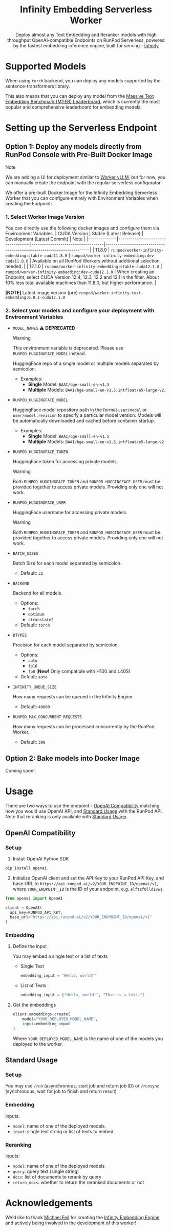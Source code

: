 <div align="center">

# Infinity Embedding Serverless Worker

Deploy almost any Text Embedding and Reranker models with high throughput OpenAI-compatible Endpoints on RunPod Serverless, powered by the fastest embedding inference engine, built for serving - [Infinity](https://github.com/michaelfeil/infinity)


</div>

# Supported Models
When using `torch` backend, you can deploy any models supported by the sentence-transformers library.

This also means that you can deploy any model from the [Massive Text Embedding Benchmark (MTEB) Leaderboard](https://huggingface.co/spaces/mteb/leaderboard), which is currently the most popular and comprehensive leaderboard for embedding models.



# Setting up the Serverless Endpoint
## Option 1: Deploy any models directly from RunPod Console with Pre-Built Docker Image

> [!NOTE]  
> We are adding a UI for deployment similar to [Worker vLLM](https://github.com/runpod-workers/worker-vllm), but for now, you can manually create the endpoint with the regular serverless configurator.


We offer a pre-built Docker Image for the Infinity Embedding Serverless Worker that you can configure entirely with Environment Variables when creating the Endpoint:

### 1. Select Worker Image Version
You can directly use the following docker images and configure them via Environment Variables.
| CUDA Version | Stable (Latest Release)                 | Development (Latest Commit)             | Note                                                        |
|--------------|-----------------------------------|-----------------------------------|----------------------------------------------------------------------|
| 11.8.0       | `runpod/worker-infinity-embedding:stable-cuda11.8.0`        | `runpod/worker-infinity-embedding:dev-cuda11.8.0`   | Available on all RunPod Workers without additional selection needed. |
| 12.1.0       | `runpod/worker-infinity-embedding:stable-cuda12.1.0` | `runpod/worker-infinity-embedding:dev-cuda12.1.0` | When creating an Endpoint, select CUDA Version 12.4, 12.3, 12.2 and 12.1 in the filter. About 10% less total available machines than 11.8.0, but higher performance. |

**[NOTE]** Latest image version (pre) `runpod/worker-infinity-text-embedding:0.0.1-cuda12.1.0`
### 2. Select your models and configure your deployment with Environment Variables
* `MODEL_NAMES` ⚠️ **DEPRECATED**
    > [!WARNING]
    > This environment variable is deprecated. Please use `RUNPOD_HUGGINGFACE_MODEL` instead.

    HuggingFace repo of a single model or multiple models separated by semicolon.      
    
    - Examples:
        - **Single** Model: `BAAI/bge-small-en-v1.5`
        - **Multiple** Models: `BAAI/bge-small-en-v1.5;intfloat/e5-large-v2;`
* `RUNPOD_HUGGINGFACE_MODEL`
    
    HuggingFace model repository path in the format `user/model` or `user/model:revision` to specify a particular model version. Models will be automatically downloaded and cached before container startup.
    
    - Examples:
        - **Single** Model: `BAAI/bge-small-en-v1.5`
        - **Multiple** Models: `BAAI/bge-small-en-v1.5,intfloat/e5-large-v2`
* `RUNPOD_HUGGINGFACE_TOKEN`

    HuggingFace token for accessing private models.
    
    > [!WARNING]
    > Both `RUNPOD_HUGGINGFACE_TOKEN` and `RUNPOD_HUGGINGFACE_USER` must be provided together to access private models. Providing only one will not work.

* `RUNPOD_HUGGINGFACE_USER` 

    HuggingFace username for accessing private models.
    
    > [!WARNING]
    > Both `RUNPOD_HUGGINGFACE_TOKEN` and `RUNPOD_HUGGINGFACE_USER` must be provided together to access private models. Providing only one will not work.
* `BATCH_SIZES`

    Batch Size for each model separated by semicolon. 

    - Default: `32`
* `BACKEND`

    Backend for all models. 
    
    - Options: 
        - `torch`
        - `optimum`
        - `ctranslate2`
    - Default: `torch`
* `DTYPES`

    Precision for each model separated by semicolon.

    - Options:
        - `auto`
        - `fp16`
        - `fp8` (**New!** Only compatible with H100 and L40S)
    - Default: `auto`

* `INFINITY_QUEUE_SIZE`

    How many requests can be queued in the Infinity Engine. 

    - Default: `48000`

* `RUNPOD_MAX_CONCURRENT_REQUESTS`

    How many requests can be processed concurrently by the RunPod Worker. 

    - Default: `300`

## Option 2: Bake models into Docker Image
Coming soon!

# Usage
There are two ways to use the endpoint - [OpenAI Compatibility](#openai-compatibility) matching how you would use OpenAI API, and [Standard Usage](#standard-usage) with the RunPod API. Note that reranking is only available with [Standard Usage](#standard-usage).
## OpenAI Compatibility
### Set up
1. Install OpenAI Python SDK
```bash
pip install openai
```
2. Initialize OpenAI client and set the API Key to your RunPod API Key, and base URL to `https://api.runpod.ai/v2/YOUR_ENDPOINT_ID/openai/v1`, where `YOUR_ENDPOINT_ID` is the ID of your endpoint, e.g. `elftzf0lld1vw1`
```python
from openai import OpenAI

client = OpenAI(
  api_key=RUNPOD_API_KEY, 
  base_url="https://api.runpod.ai/v2/YOUR_ENDPOINT_ID/openai/v1"
)
```
### Embedding
1. Define the input

    You may embed a single text or a list of texts
    - Single Text
        ```python
        embedding_input = "Hello, world!"
        ```
    - List of Texts
        ```python
        embedding_input = ["Hello, world!", "This is a test."]
        ```
2. Get the embeddings
    ```python
    client.embeddings.create(
        model="YOUR_DEPLOYED_MODEL_NAME",
        input=embedding_input
    )
    ```
    Where `YOUR_DEPLOYED_MODEL_NAME` is the name of one of the models you deployed to the worker.

## Standard Usage
### Set up
You may use `/run` (asynchronous, start job and return job ID) or `/runsync` (synchronous, wait for job to finish and return result)

### Embedding
Inputs:
* `model`: name of one of the deployed models.
* `input`: single text string or list of texts to embed

### Reranking
Inputs:
* `model`: name of one of the deployed models
* `query`: query text (single string)
* `docs`: list of documents to rerank by query
* `return_docs`: whether to return the reranked documents or not


# Acknowledgements
We'd like to thank [Michael Feil](https://github.com/michaelfeil) for creating the [Infinity Embedding Engine](https://github.com/michaelfeil/infinity) and actively being involved in the development of this worker!

